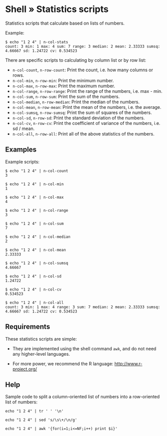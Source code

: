 # Shell » Statistics scripts

Statistics scripts that calculate based on lists of numbers.

Example:

    $ echo "1 2 4" | n-col-stats
    count: 3 min: 1 max: 4 sum: 7 range: 3 median: 2 mean: 2.33333 sumsq: 4.66667 sd: 1.24722 cv: 0.534523

There are specific scripts to calculating by column list or by row list:

  * `n-col-count`, `n-row-count`: Print the count, i.e. how many columns or rows.
  * `n-col-min`, `n-row-min`: Print the minimum number.
  * `n-col-max`, `n-row-max`: Print the maximum number.
  * `n-col-range`, `n-row-range`: Print the range of the numbers, i.e. max - min.
  * `n-col-sum`, `n-row-sum`: Print the sum of the numbers.
  * `n-col-median`, `n-row-median`: Print the median of the numbers.
  * `n-col-mean`, `n-row-mean`: Print the mean of the numbers, i.e. the average.
  * `n-col-sumsq`, `n-row-sumsq`: Print the sum of squares of the numbers.
  * `n-col-sd`, `n-row-sd`: Print the standard deviation of the numbers.
  * `n-col-cv`, `n-row-cv`: Print the coefficient of variance of the numbers, i.e. sd / mean.
  * `n-col-all`, `n-row-all`: Print all of the above statistics of the numbers.


## Examples

Example scripts:

    $ echo "1 2 4" | n-col-count
    3

    $ echo "1 2 4" | n-col-min
    1

    $ echo "1 2 4" | n-col-max
    4

    $ echo "1 2 4" | n-col-range
    3

    $ echo "1 2 4" | n-col-sum
    7

    $ echo "1 2 4" | n-col-median
    2

    $ echo "1 2 4" | n-col-mean
    2.33333

    $ echo "1 2 4" | n-col-sumsq
    4.66667

    $ echo "1 2 4" | n-col-sd
    1.24722

    $ echo "1 2 4" | n-col-cv
    0.534523

    $ echo "1 2 4" | n-col-all
    count: 3 min: 1 max: 4 range: 3 sum: 7 median: 2 mean: 2.33333 sumsq: 4.66667 sd: 1.24722 cv: 0.534523


## Requirements

These statistics scripts are simple:

  * They are implemented using the shell command `awk`, and do not need any higher-level languages.

  * For more power, we recommend the R language: http://www.r-project.org/


## Help

Sample code to split a column-oriented list of numbers into a row-oriented list of numbers:

    echo "1 2 4" | tr ' ' '\n'

    echo "1 2 4" | sed 's/\s\+/\n/g'

    echo "1 2 4" | awk '{for(i=1;i<=NF;i++) print $i}'
